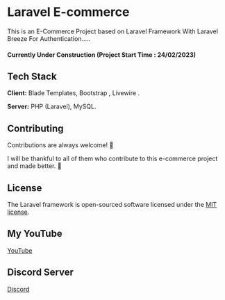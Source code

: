 
# Laravel E-commerce

This is an E-Commerce Project based on Laravel Framework With Laravel Breeze For Authentication.....
#### Currently Under Construction (Project Start Time : 24/02/2023)


## Tech Stack

**Client:** Blade Templates, Bootstrap , Livewire .

**Server:** PHP (Laravel), MySQL.


## Contributing

Contributions are always welcome! :tada:

I will be thankful to all of them who contribute to this e-commerce project and made better. :slightly_smiling_face:

## License

The Laravel framework is open-sourced software licensed under the [MIT license](https://opensource.org/licenses/MIT).


## My YouTube

<a href="https://www.youtube.com/@CodingWithShakur/" target="_blank">YouTube</a>


## Discord Server

<a href="https://discord.gg/3HxjDZ4cqx" target="_blank">Discord</a>


